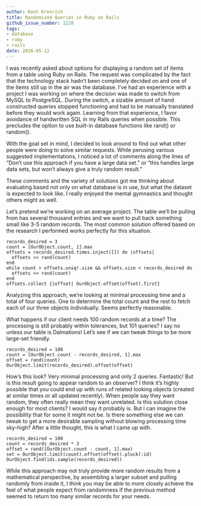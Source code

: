 ```yaml
---
author: Kent Krenrich
title: Randomized Queries in Ruby on Rails
github_issue_number: 1228
tags:
- database
- ruby
- rails
date: 2016-05-12
---
```


I was recently asked about options for displaying a random set of items from a table using Ruby on Rails. The request was complicated by the fact that the technology stack hadn’t been completely decided on and one of the items still up in the air was the database. I’ve had an experience with a project I was working on where the decision was made to switch from MySQL to PostgreSQL. During the switch, a sizable amount of hand constructed queries stopped functioning and had to be manually translated before they would work again. Learning from that experience, I favor avoidance of handwritten SQL in my Rails queries when possible. This precludes the option to use built-in database functions like rand() or random().

With the goal set in mind, I decided to look around to find out what other people were doing to solve similar requests. While perusing various suggested implementations, I noticed a lot of comments along the lines of “Don’t use this approach if you have a large data set.” or “this handles large data sets, but won’t always give a truly random result.”

These comments and the variety of solutions got me thinking about evaluating based not only on what database is in use, but what the dataset is expected to look like. I really enjoyed the mental gymnastics and thought others might as well.

Let’s pretend we’re working on an average project. The table we’ll be pulling from has several thousand entries and we want to pull back something small like 3-5 random records. The most common solution offered based on the research I performed works perfectly for this situation.

```
records_desired = 3
count = [OurObject.count, 1].max
offsets = records_desired.times.inject([]) do |offsets|
  offsets << rand(count)
end
while count > offsets.uniq!.size && offsets.size < records_desired do
  offsets << rand(count)
end
offsets.collect {|offset| OurObject.offset(offset).first}
```

Analyzing this approach, we’re looking at minimal processing time and a total of four queries. One to determine the total count and the rest to fetch each of our three objects individually. Seems perfectly reasonable.

What happens if our client needs 100 random records at a time? The processing is still probably within tolerances, but 101 queries? I say no unless our table is Dalmations! Let’s see if we can tweak things to be more large-set friendly.

```
records_desired = 100
count = [OurObject.count - records_desired, 1].max
offset = rand(count)
OurObject.limit(records_desired).offset(offset)
```

How’s this look? Very minimal processing and only 2 queries. Fantastic! But is this result going to appear random to an observer? I think it’s highly possible that you could end up with runs of related looking objects (created at similar times or all updated recently). When people say they want random, they often really mean they want unrelated. Is this solution close enough for most clients? I would say it probably is. But I can imagine the possibility that for some it might not be. Is there something else we can tweak to get a more desirable sampling without blowing processing time sky-high? After a little thought, this is what I came up with.

```
records_desired = 100
count = records_desired * 3
offset = rand([OurObject.count - count, 1].max)
set = OurObject.limit(count).offset(offset).pluck(:id)
OurObject.find(ids.sample(records_desired))
```

While this approach may not truly provide more random results from a mathematical perspective, by assembling a larger subset and pulling randomly from inside it, I think you may be able to more closely achieve the feel of what people expect from randomness if the previous method seemed to return too many similar records for your needs.
